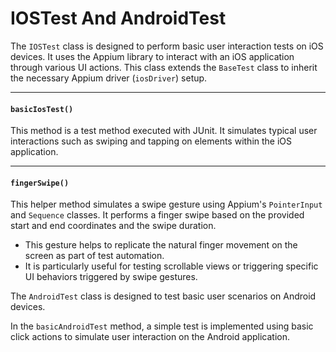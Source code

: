 # IOSTest And AndroidTest

The `IOSTest` class is designed to perform basic user interaction tests on iOS devices. It uses the Appium library to interact with an iOS application through various UI actions. This class extends the `BaseTest` class to inherit the necessary Appium driver (`iosDriver`) setup.

***

#### `basicIosTest()`

This method is a test method executed with JUnit. It simulates typical user interactions such as swiping and tapping on elements within the iOS application.

***

#### `fingerSwipe()`

This helper method simulates a swipe gesture using Appium's `PointerInput` and `Sequence` classes. It performs a finger swipe based on the provided start and end coordinates and the swipe duration.

* This gesture helps to replicate the natural finger movement on the screen as part of test automation.
* It is particularly useful for testing scrollable views or triggering specific UI behaviors triggered by swipe gestures.



The `AndroidTest` class is designed to test basic user scenarios on Android devices.

In the `basicAndroidTest` method, a simple test is implemented using basic click actions to simulate user interaction on the Android application.
